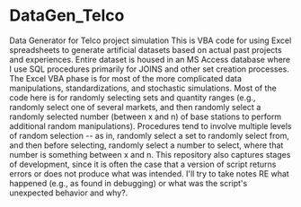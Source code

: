 # DataGen_Telco
Data Generator for Telco project simulation
This is VBA code for using Excel spreadsheets to generate artificial datasets based on actual past projects and experiences. Entire dataset is housed in an MS Access database where I use SQL procedures primarily for JOINS and other set creation processes. The Excel VBA phase is for most of the more complicated data manipulations, standardizations, and stochastic simulations. Most of the code here is for randomly selecting sets and quantity ranges (e.g., randomly select one of several markets, and then randomly select a randomly selected number (between x and n) of base stations to perform additional random manipulations). Procedures tend to involve multiple levels of random selection -- as in, randomly select a set to randomly select from, and then before selecting, randomly select a number to select, where that number is something between x and n. 
This repository also captures stages of development, since it is often the case that a version of script returns errors or does not produce what was intended. I'll try to take notes RE what happened (e.g., as found in debugging) or what was the script's unexpected behavior and why?.

